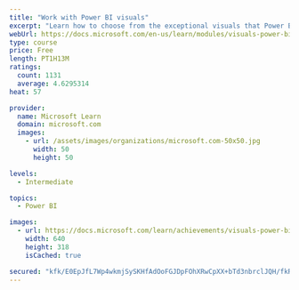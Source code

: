 ```yaml
---
title: "Work with Power BI visuals"
excerpt: "Learn how to choose from the exceptional visuals that Power BI makes available to you. Formatting visuals will direct the user’s attention to exactly where you want it, while helping to make the visual easier to read and interpret. You will also learn about how to use key performance indicators (KPIs)."
webUrl: https://docs.microsoft.com/en-us/learn/modules/visuals-power-bi/
type: course
price: Free
length: PT1H13M
ratings:
  count: 1131
  average: 4.6295314
heat: 57

provider:
  name: Microsoft Learn
  domain: microsoft.com
  images:
    - url: /assets/images/organizations/microsoft.com-50x50.jpg
      width: 50
      height: 50

levels:
  - Intermediate

topics:
  - Power BI

images:
  - url: https://docs.microsoft.com/learn/achievements/visuals-power-bi-social.png
    width: 640
    height: 318
    isCached: true

secured: "kfk/E0EpJfL7Wp4wkmjSySKHfAdOoFGJDpFOhXRwCpXX+bTd3nbrclJQH/fkR8wZV14UAxqXsTxcVcLGsRqpCb+w3TEIQ2lpUexNoCLJ+/gGC/vii7wb9RiJ08NVBWpVVijEZP31fDRKqylLQhB11xn/i9vdzYVm7D3NK8Qx/HI8aMie8zmu0DUY3oOTvlBE4IA+L/1W8KK2fzCecvjefFuQLe+5DFWv8+mJTbokkjq+DvJyeW7vuUSijhOqle1796Qh4Mw88scFH+2qZ6pGjhazFNWiQOmKMuOEpVfJdkfwqUcbL/gqYFiCMRmnjmtz5wyyDimCTxHeHfZevBr3rgO8wN4dIl+Qo0ddT+y3dDkUmWx5FCTz5u3fEfOEA0bY2vqg0DvKD55JAuDa3LlfYEJdkeZpAzu2CE/P/NvXcIg=;GWKwnDr7EX311PzQ4HxWXQ=="
---
```


